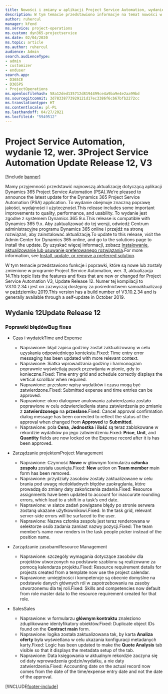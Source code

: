 ```yaml
---
title: Nowości i zmiany w aplikacji Project Service Automation, wydanie 12, wer. 3
description: W tym temacie przedstawiono informacje na temat nowości w aktualizacji usługi Project Service Automation, wydanie 12, wer. 3.
author: ruhercul
manager: kfend
ms.service: project-operations
ms.custom: dyn365-projectservice
ms.date: 02/04/2020
ms.topic: article
ms.author: ruhercul
audience: Admin
search.audienceType:
- admin
- customizer
- enduser
search.app:
- D365CE
- D365PS
- ProjectOperations
ms.openlocfilehash: 58a12ded135712d8194499ce4a9ba9e4e2aa99bd
ms.sourcegitcommit: 3d78338773929121d17ec3386f6cb67bfb2272cc
ms.translationtype: HT
ms.contentlocale: pl-PL
ms.lasthandoff: 04/27/2021
ms.locfileid: "5949512"
---
```

# <a name="project-service-automation-update-release-12-v3"></a><span data-ttu-id="09818-103">Project Service Automation, wydanie 12, wer. 3</span><span class="sxs-lookup"><span data-stu-id="09818-103">Project Service Automation Update Release 12, V3</span></span>

[!include [banner](../includes/psa-now-project-operations.md)]

<span data-ttu-id="09818-104">Mamy przyjemność przedstawić najnowszą aktualizację dotyczącą aplikacji Dynamics 365 Project Service Automation (PSA).</span><span class="sxs-lookup"><span data-stu-id="09818-104">We’re pleased to announce the latest update for the Dynamics 365 Project Service Automation (PSA) application.</span></span> <span data-ttu-id="09818-105">To wydanie obejmuje znaczną poprawę jakości, wydajności i użyteczności.</span><span class="sxs-lookup"><span data-stu-id="09818-105">This release includes some important improvements to quality, performance, and usability.</span></span> <span data-ttu-id="09818-106">To wydanie jest zgodne z systemem Dynamics 365 9.x.</span><span class="sxs-lookup"><span data-stu-id="09818-106">This release is compatible with Dynamics 365 9.x.</span></span> <span data-ttu-id="09818-107">Aby zaktualizować do tej wersji, odwiedź Centrum administracyjne programu Dynamics 365 online i przejdź na stronę rozwiązań, aby zainstalować aktualizację.</span><span class="sxs-lookup"><span data-stu-id="09818-107">To update to this release, visit the Admin Center for Dynamics 365 online, and go to the solutions page to install the update.</span></span> <span data-ttu-id="09818-108">By uzyskać więcej informacji, zobacz [Instalowanie, aktualizowanie lub usuwanie preferowanego rozwiązania](/power-platform/admin/install-remove-preferred-solution).</span><span class="sxs-lookup"><span data-stu-id="09818-108">For more information, see [Install, update, or remove a preferred solution](/power-platform/admin/install-remove-preferred-solution).</span></span>

<span data-ttu-id="09818-109">W tym temacie przedstawiono funkcje i poprawki, które są nowe lub zostały zmienione w programie Project Service Automation, wer. 3, aktualizacja 14.</span><span class="sxs-lookup"><span data-stu-id="09818-109">This topic lists the features and fixes that are new or changed for Project Service Automation V3, Update Release 12.</span></span> <span data-ttu-id="09818-110">Numer tej kompilacji to V3.10.2.34 i jest on zazwyczaj dostępny za pośrednictwem samoaktualizacji w październiku 2019.</span><span class="sxs-lookup"><span data-stu-id="09818-110">This version has a build number of V3.10.2.34 and is generally available through a self-update in October 2019.</span></span>

## <a name="update-release-12"></a><span data-ttu-id="09818-111">Wydanie 12</span><span class="sxs-lookup"><span data-stu-id="09818-111">Update Release 12</span></span>

### <a name="bug-fixes"></a><span data-ttu-id="09818-112">Poprawki błędów</span><span class="sxs-lookup"><span data-stu-id="09818-112">Bug fixes</span></span>

- <span data-ttu-id="09818-113">Czas i wydatek</span><span class="sxs-lookup"><span data-stu-id="09818-113">Time and Expense</span></span>

    - <span data-ttu-id="09818-114">Naprawione: błąd zapisu godziny został zaktualizowany w celu uzyskania odpowiedniego kontekstu.</span><span class="sxs-lookup"><span data-stu-id="09818-114">Fixed: Time entry error messaging has been updated with more relevant context.</span></span>
    - <span data-ttu-id="09818-115">Naprawione: Siatka wprowadzania godziny i harmonogram poprawnie wyświetlają pasek przewijania w pionie, gdy to konieczne.</span><span class="sxs-lookup"><span data-stu-id="09818-115">Fixed: Time entry grid and schedule correctly displays the vertical scrollbar when required.</span></span>
    - <span data-ttu-id="09818-116">Naprawione: przesłane wpisy wydatków i czasu mogą być zatwierdzone.</span><span class="sxs-lookup"><span data-stu-id="09818-116">Fixed: Submitted expense and time entries can be approved.</span></span>
    - <span data-ttu-id="09818-117">Naprawione: okno dialogowe anulowania zatwierdzania zostało poprawione w celu odzwierciedlenia stanu zatwierdzenia po zmianie z **zatwierdzonego** na **przesłane**.</span><span class="sxs-lookup"><span data-stu-id="09818-117">Fixed: Cancel approval confirmation dialog message has been corrected to reflect the status of the approval when changed from **Approved** to **Submitted**.</span></span>
    - <span data-ttu-id="09818-118">Naprawione: pola **Cena**, **Jednostka** i **ilość** są teraz zablokowane w rekordzie wydatków po jego zatwierdzeniu.</span><span class="sxs-lookup"><span data-stu-id="09818-118">Fixed: **Price**, **Unit**, and **Quantity** fields are now locked on the Expense record after it is has been approved.</span></span>

- <span data-ttu-id="09818-119">Zarządzanie projektem</span><span class="sxs-lookup"><span data-stu-id="09818-119">Project Management</span></span>

    - <span data-ttu-id="09818-120">Naprawione: Czynność **Nowe** w głównym formularzu **członka zespołu** została usunięta.</span><span class="sxs-lookup"><span data-stu-id="09818-120">Fixed: **New** action on **Team member** main form has been removed.</span></span>
    - <span data-ttu-id="09818-121">Naprawione: przydziały zasobów zostały zaktualizowane w celu brania pod uwagę niedokładnych błędów zaokrąglania, które prowadzą do zmiany daty zakończenia zadania.</span><span class="sxs-lookup"><span data-stu-id="09818-121">Fixed: Resource assignments have been updated to account for inaccurate rounding errors, which lead to a shift in a task’s end date.</span></span>
    - <span data-ttu-id="09818-122">Naprawione: w siatce zadań powiązane błędy po stronie serwera zostaną ukazane użytkownikowi.</span><span class="sxs-lookup"><span data-stu-id="09818-122">Fixed: In the task grid, relevant server-side errors will be surfaced to the user.</span></span>
    - <span data-ttu-id="09818-123">Naprawione: Nazwa członka zespołu jest teraz renderowana w selektorze osób zadania zamiast nazwy pozycji.</span><span class="sxs-lookup"><span data-stu-id="09818-123">Fixed: The team member’s name now renders in the task people picker instead of the position name.</span></span>

- <span data-ttu-id="09818-124">Zarządzanie zasobami</span><span class="sxs-lookup"><span data-stu-id="09818-124">Resource Management</span></span>

    - <span data-ttu-id="09818-125">Naprawione: szczegóły wymagania dotyczące zasobów dla projektów utworzonych na podstawie szablonu są realizowane za pomocą kalendarza projektu.</span><span class="sxs-lookup"><span data-stu-id="09818-125">Fixed: Resource requirement details for projects created from a template now use the project calendar.</span></span>
    - <span data-ttu-id="09818-126">Naprawione: umiejętności i kompetencje są obecnie domyślne na podstawie danych głównych ról w zapotrzebowaniu na zasoby utworzonemu dla tej roli.</span><span class="sxs-lookup"><span data-stu-id="09818-126">Fixed: Skills and competencies now default from role master data to the resource requirement created for that role.</span></span>

- <span data-ttu-id="09818-127">Sales</span><span class="sxs-lookup"><span data-stu-id="09818-127">Sales</span></span>

    - <span data-ttu-id="09818-128">Naprawione: w formularzu **głównym kontraktu** znaleziono zduplikowane identyfikatory obiektów.</span><span class="sxs-lookup"><span data-stu-id="09818-128">Fixed: Duplicate object IDs found on the **Contract main** form.</span></span>
    - <span data-ttu-id="09818-129">Naprawione: logika została zaktualizowana tak, by karta **Analiza oferty** była wyświetlana w celu ukazania konfiguracji metadanych karty.</span><span class="sxs-lookup"><span data-stu-id="09818-129">Fixed: Logic has been updated to make the **Quote Analysis** tab visible so that it displays the metadata setup of the tab.</span></span>
    - <span data-ttu-id="09818-130">Naprawione: Data księgowania w aktualnym rekordzie zaczyna się od daty wprowadzenia godzin/wydatku, a nie daty zatwierdzenia.</span><span class="sxs-lookup"><span data-stu-id="09818-130">Fixed: Accounting date on the actual record now comes from the date of the time/expense entry date and not the date of the approval.</span></span>


[!INCLUDE[footer-include](../includes/footer-banner.md)]